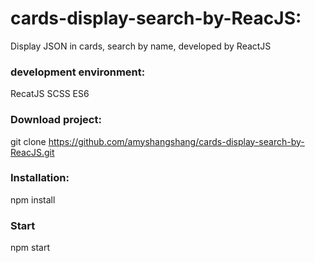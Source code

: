 # cards-display-search-by-ReacJS:
Display JSON in cards, search by name, developed by ReactJS

### development environment:
RecatJS SCSS ES6

### Download project:
git clone https://github.com/amyshangshang/cards-display-search-by-ReacJS.git

### Installation:
npm install

### Start
npm start

